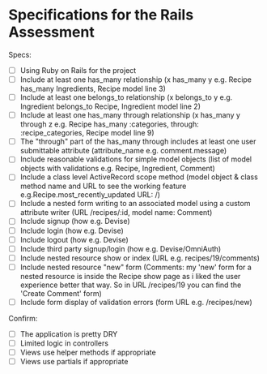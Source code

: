 # Specifications for the Rails Assessment

Specs:
- [ ] Using Ruby on Rails for the project
- [ ] Include at least one has_many relationship (x has_many y e.g. Recipe has_many Ingredients, Recipe model line 3) 
- [ ] Include at least one belongs_to relationship (x belongs_to y e.g. Ingredient belongs_to Recipe, Ingredient model line 2)
- [ ] Include at least one has_many through relationship (x has_many y through z e.g. Recipe has_many :categories, through: :recipe_categories, Recipe model line 9)
- [ ] The "through" part of the has_many through includes at least one user submittable attribute (attribute_name e.g. comment.message)
- [ ] Include reasonable validations for simple model objects (list of model objects with validations e.g. Recipe, Ingredient, Comment)
- [ ] Include a class level ActiveRecord scope method (model object & class method name and URL to see the working feature e.g.Recipe.most_recently_updated URL: /)
- [ ] Include a nested form writing to an associated model using a custom attribute writer (URL /recipes/:id, model name: Comment)
- [ ] Include signup (how e.g. Devise)
- [ ] Include login (how e.g. Devise)
- [ ] Include logout (how e.g. Devise)
- [ ] Include third party signup/login (how e.g. Devise/OmniAuth)
- [ ] Include nested resource show or index (URL e.g. recipes/19/comments)
- [ ] Include nested resource "new" form (Comments: my 'new' form for a nested resource is inside the Recipe show page as i liked the user experience better that way. So in URL /recipes/19 you can find the 'Create Comment' form)
- [ ] Include form display of validation errors (form URL e.g. /recipes/new)

Confirm:
- [ ] The application is pretty DRY
- [ ] Limited logic in controllers
- [ ] Views use helper methods if appropriate
- [ ] Views use partials if appropriate
